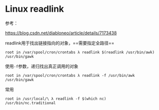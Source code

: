 # Linux readlink

参考：

https://blog.csdn.net/diabloneo/article/details/7173438

readlink用于找出链接指向的对象，==需要指定全路径==

```
root in /var/spool/cron/crontabs λ readlink $(readlink /usr/bin/awk)
/usr/bin/gawk 
```

使用`-f`参数，递归找出真正调用的对象

```
root in /var/spool/cron/crontabs λ readlink -f /usr/bin/awk
/usr/bin/gawk   
```

常用

```
root in /usr/local/\ λ readlink -f $(which nc)
/usr/bin/nc.traditional
```

